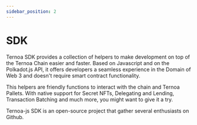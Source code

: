```yaml
---
sidebar_position: 2
---
```


# SDK

Ternoa SDK provides a collection of helpers to make development on top of the Ternoa Chain easier and faster.
Based on Javascript and on the Polkadot.js API, it offers developers a seamless experience in the Domain of Web 3 and doesn't require smart contract functionality.

This helpers are friendly functions to interact with the chain and Ternoa Pallets. With native support for Secret NFTs, Delegating and Lending, Transaction Batching and much more, you might want to give it a try.

Ternoa-js SDK is an open-source project that gather several enthusiasts on Github.
